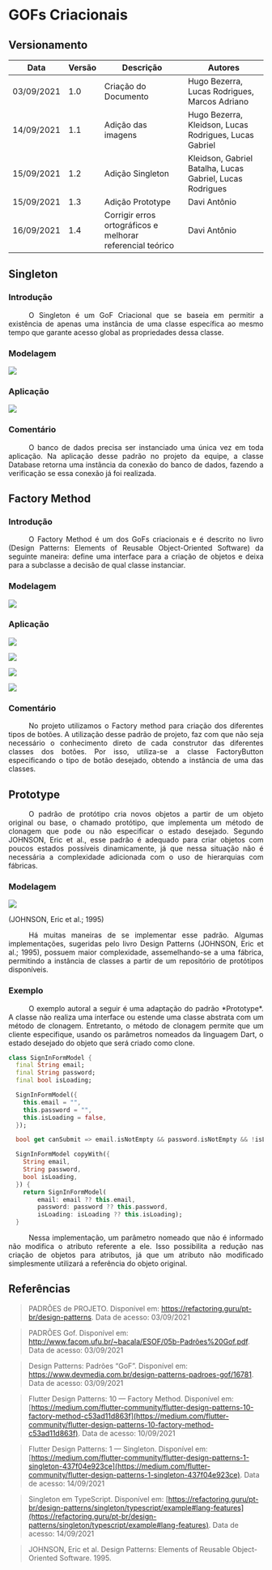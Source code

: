 # GOFs Criacionais

## Versionamento
| Data | Versão | Descrição | Autores |
| -------- | -------- | -------- | ---|
|   03/09/2021   |  1.0    |  Criação do Documento  | Hugo Bezerra, Lucas Rodrigues, Marcos Adriano |
|   14/09/2021   |  1.1    |  Adição das imagens  | Hugo Bezerra, Kleidson, Lucas Rodrigues, Lucas Gabriel |
|   15/09/2021   |  1.2    |  Adição Singleton  | Kleidson, Gabriel Batalha, Lucas Gabriel, Lucas Rodrigues |
|   15/09/2021   |  1.3    |  Adição Prototype  | Davi Antônio |
|   16/09/2021   |  1.4    |  Corrigir erros ortográficos e melhorar referencial teórico  | Davi Antônio |




## Singleton 

### Introdução

<div style="text-indent: 40px; text-align: justify">
<p>
O Singleton é um GoF Criacional que se baseia em permitir a existência de apenas uma instância de uma classe específica ao mesmo tempo que garante acesso global as propriedades dessa classe.
</p>
</div>

### Modelagem
![](https://i.imgur.com/vorjz5s.png)

### Aplicação

![](https://i.imgur.com/9Qgavu1.png)

### Comentário

<div style="text-indent: 40px; text-align: justify">
<p>
O banco de dados precisa ser instanciado uma única vez em toda aplicação. Na aplicação desse padrão no projeto da equipe, a classe Database retorna uma instância da conexão do banco de dados, fazendo a verificação se essa conexão já foi realizada. 
</p>
</div>


## Factory Method
### Introdução
<div style="text-indent: 40px; text-align: justify">
<p>
O Factory Method é um dos GoFs criacionais e é descrito no livro (Design Patterns: Elements of Reusable Object-Oriented Software) da seguinte maneira: define uma interface para a criação de objetos e deixa para a subclasse a decisão de qual classe instanciar.
</p>

</div>

### Modelagem
![](https://i.imgur.com/LrYUoMA.png)

### Aplicação
![](https://i.imgur.com/LuZGowZ.png)

![](https://i.imgur.com/MfEUvbL.png)

![](https://i.imgur.com/BwgyrqL.png)

![](https://i.imgur.com/hGE1qv8.png)





### Comentário

<div style="text-indent: 40px; text-align: justify">
<p>
No projeto utilizamos o Factory method para criação dos diferentes tipos de botões. A utilização desse padrão de projeto, faz com que não seja necessário o conhecimento direto de cada construtor das diferentes classes dos botões. Por isso, utiliza-se a classe FactoryButton especificando o tipo de botão desejado, obtendo a instância de uma das classes.
</p>
</div>

<!-- 
Abstract Factory pros usuarios
Factory Method pras campanhas

prototype pros anuncios
Abstract pros anuncios 
-->

## Prototype

<div style="text-indent: 40px; text-align: justify">
<p>
O padrão de protótipo cria novos objetos a partir de um objeto original ou base, o chamado protótipo, que implementa um método de clonagem que pode ou não especificar o estado desejado. Segundo JOHNSON, Eric et al., esse padrão é adequado para criar objetos com poucos estados possíveis dinamicamente, já que nessa situação não é necessária a complexidade adicionada com o uso de hierarquias com fábricas.
</p>
</div>

### Modelagem

![](https://i.imgur.com/cph7IBb.png)

(JOHNSON, Eric et al.; 1995)

<div style="text-indent: 40px; text-align: justify">
<p>
Há muitas maneiras de se implementar esse padrão. Algumas implementações, sugeridas pelo livro Design Patterns (JOHNSON, Eric et al.; 1995), possuem maior complexidade, assemelhando-se a uma fábrica, permitindo a instância de classes a partir de um repositório de protótipos disponíveis.
</p>
</div>

### Exemplo

<div style="text-indent: 40px; text-align: justify">
<p>
O exemplo autoral a seguir é uma adaptação do padrão *Prototype*. A classe não realiza uma interface ou estende uma classe abstrata com um método de clonagem. Entretanto, o método de clonagem permite que um cliente especifique, usando os parâmetros nomeados da linguagem Dart, o estado desejado do objeto que será criado como clone.
</p>
</div>

```dart
class SignInFormModel {
  final String email;
  final String password;
  final bool isLoading;

  SignInFormModel({
    this.email = "",
    this.password = "",
    this.isLoading = false,
  });

  bool get canSubmit => email.isNotEmpty && password.isNotEmpty && !isLoading;

  SignInFormModel copyWith({
    String email,
    String password,
    bool isLoading,
  }) {
    return SignInFormModel(
        email: email ?? this.email,
        password: password ?? this.password,
        isLoading: isLoading ?? this.isLoading);
  }
```

<div style="text-indent: 40px; text-align: justify">
<p>
Nessa implementação, um parâmetro nomeado que não é informado não modifica o atributo referente a ele. Isso possibilita a redução nas criação de objetos para atributos, já que um atributo não modificado simplesmente utilizará a referência do objeto original.
</p>
</div>

## Referências
> PADRÕES de PROJETO. Disponível em: https://refactoring.guru/pt-br/design-patterns. Data de acesso: 03/09/2021

> PADRÕES Gof. Disponível em: http://www.facom.ufu.br/~bacala/ESOF/05b-Padrões%20Gof.pdf. Data de acesso: 03/09/2021

> Design Patterns: Padrões “GoF”. Disponível em: https://www.devmedia.com.br/design-patterns-padroes-gof/16781. Data de acesso: 03/09/2021

> Flutter Design Patterns: 10 — Factory Method. Disponível em:[https://medium.com/flutter-community/flutter-design-patterns-10-factory-method-c53ad11d863f](https://medium.com/flutter-community/flutter-design-patterns-10-factory-method-c53ad11d863f). Data de acesso: 10/09/2021

>Flutter Design Patterns: 1 — Singleton. Disponível em: [https://medium.com/flutter-community/flutter-design-patterns-1-singleton-437f04e923ce](https://medium.com/flutter-community/flutter-design-patterns-1-singleton-437f04e923ce). Data de acesso: 14/09/2021

>Singleton em TypeScript. Disponível em: [https://refactoring.guru/pt-br/design-patterns/singleton/typescript/example#lang-features](https://refactoring.guru/pt-br/design-patterns/singleton/typescript/example#lang-features). Data de acesso: 14/09/2021

> JOHNSON, Eric et al. Design Patterns: Elements of Reusable Object-Oriented Software. 1995.